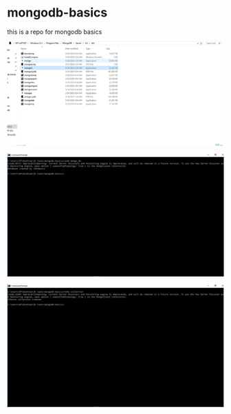 # mongodb-basics
this is a repo for mongodb basics

![screenshot showing both mongo.exe and mongod.exe](https://github.com/jbchinonso/mongodb-basics/blob/master/Capturemongo.PNG)

![screenshot showing database created by johnbosco](https://github.com/jbchinonso/mongodb-basics/blob/master/Capturemongo2.PNG)

![screenshot showing intern collection created ](https://github.com/jbchinonso/mongodb-basics/blob/master/Capturecollection.PNG)
